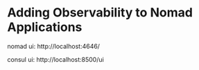 # Adding Observability to Nomad Applications


nomad ui: http://localhost:4646/

consul ui: http://localhost:8500/ui
